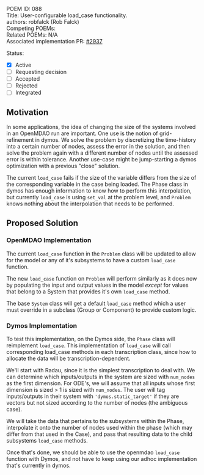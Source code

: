 POEM ID: 088  
Title: User-configurable load_case functionality.   
authors: robfalck (Rob Falck)  
Competing POEMs:  
Related POEMs:  N/A  
Associated implementation PR: [#2937](https://github.com/OpenMDAO/OpenMDAO/pull/2937)  

Status:

- [x] Active
- [ ] Requesting decision
- [ ] Accepted
- [ ] Rejected
- [ ] Integrated

## Motivation

In some applications, the idea of changing the size of the systems involved in an OpenMDAO run are important.
One use is the notion of grid-refinement in dymos.
We solve the problem by discretizing the time-history into a certain number of nodes, assess the error in the solution, and then solve the problem again with a different number of nodes until the assessed error is within tolerance.
Another use-case might be jump-starting a dymos optimization with a previous "close" solution.

The current `load_case` fails if the size of the variable differs from the size of the corresponding variable in the case being loaded.
The Phase class in dymos has enough information to know how to perform this interpolation, but currently `load_case` is using `set_val` at the problem level, and `Problem` knows nothing about the interpolation that needs to be performed.

## Proposed Solution

### OpenMDAO Implementation

The current `load_case` function in the `Problem` class will be updated to allow for the model or any of it's subsystems to have a custom `load_case` function.

The new `load_case` function on `Problem` will perform similarly as it does now by populating the input and output values in the model _except_ for values that belong to a System that provides it's own `load_case` method.

The base `System` class will get a default `load_case` method which a user must override in a subclass (Group or Component) to provide custom logic.

### Dymos Implementation

To test this implementation, on the Dymos side, the `Phase` class will reimplement `load_case`.
This implementation of `load_case` will call corresponding load_case methods in each transcription class, since how to allocate the data will be transcription-dependent.

We'll start with Radau, since it is the simplest transcription to deal with.
We can determine which inputs/outputs in the system are sized with `num_nodes` as the first dimension.
For ODE's, we will assume that all inputs whose first dimension is sized > 1 is sized with `num_nodes`.
The user will tag inputs/outputs in their system with `'dymos.static_target'` if they are vectors but not sized according to the number of nodes (the ambiguous case).

We will take the data that pertains to the subsystems within the Phase, interpolate it onto the number of nodes used within the phase (which may differ from that used in the Case), and pass that resulting data to the child subsystems `load_case` methods.

Once that's done, we should be able to use the openmdao `load_case` function with Dymos, and not have to keep using our adhoc implementation that's currently in dymos.

